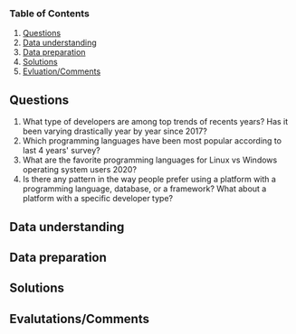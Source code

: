 

### Table of Contents

1. [Questions](#questions)
2. [Data understanding](#data%20understanding)
3. [Data preparation](#data%20preparation)
4. [Solutions](#solutions)
5. [Evluation/Comments](#evluation)

## Questions <a name="questions"></a>
1. What type of developers are among top trends of recents years? Has it been varying drastically year by year since 2017?
2. Which programming languages have been most popular according to last 4 years' survey?
3. What are the favorite programming languages for Linux vs Windows operating system users 2020?
4. Is there any pattern in the way people prefer using a platform with a programming language, database, or a framework? What
   about a platform with a specific developer type?

## Data understanding <a name="data%20understanding"></a>

## Data preparation <a name="data preparation"></a>

## Solutions <a name="solutions"></a>

## Evalutations/Comments <a name="evluation"></a>

